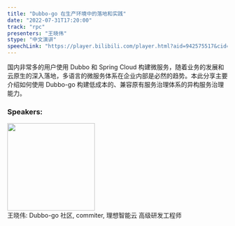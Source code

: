 ```yaml
---
title: "Dubbo-go 在生产环境中的落地和实践"
date: "2022-07-31T17:20:00"
track: "rpc"
presenters: "王晓伟"
stype: "中文演讲"
speechLink: "https://player.bilibili.com/player.html?aid=942575517&cid=817760221&page=1"
---
```

国内非常多的用户使用 Dubbo 和 Spring Cloud 构建微服务，随着业务的发展和云原生的深入落地，多语言的微服务体系在企业内部是必然的趋势。本此分享主要介绍如何使用 Dubbo-go 构建低成本的、兼容原有服务治理体系的异构服务治理能力。
 ### Speakers: 
 <img src="images/speaker/1077.png" width="200" /><br>王晓伟: Dubbo-go 社区, commiter, 理想智能云 高级研发工程师

 